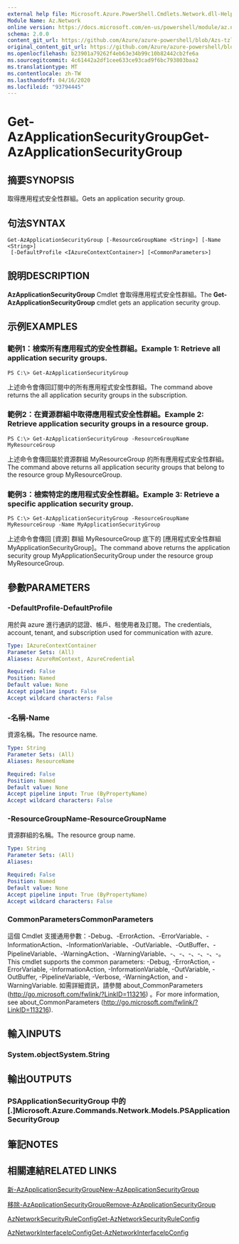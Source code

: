 ```yaml
---
external help file: Microsoft.Azure.PowerShell.Cmdlets.Network.dll-Help.xml
Module Name: Az.Network
online version: https://docs.microsoft.com/en-us/powershell/module/az.network/get-azapplicationsecuritygroup
schema: 2.0.0
content_git_url: https://github.com/Azure/azure-powershell/blob/Azs-tzl/src/Network/Network/help/Get-AzApplicationSecurityGroup.md
original_content_git_url: https://github.com/Azure/azure-powershell/blob/Azs-tzl/src/Network/Network/help/Get-AzApplicationSecurityGroup.md
ms.openlocfilehash: b23901a79262f4eb63e34b99c10b82442cb2fe6a
ms.sourcegitcommit: 4c61442a2df1cee633ce93cad9f6bc793803baa2
ms.translationtype: MT
ms.contentlocale: zh-TW
ms.lasthandoff: 04/16/2020
ms.locfileid: "93794445"
---
```

# <span data-ttu-id="fffc2-101">Get-AzApplicationSecurityGroup</span><span class="sxs-lookup"><span data-stu-id="fffc2-101">Get-AzApplicationSecurityGroup</span></span>

## <span data-ttu-id="fffc2-102">摘要</span><span class="sxs-lookup"><span data-stu-id="fffc2-102">SYNOPSIS</span></span>
<span data-ttu-id="fffc2-103">取得應用程式安全性群組。</span><span class="sxs-lookup"><span data-stu-id="fffc2-103">Gets an application security group.</span></span>

## <span data-ttu-id="fffc2-104">句法</span><span class="sxs-lookup"><span data-stu-id="fffc2-104">SYNTAX</span></span>

```
Get-AzApplicationSecurityGroup [-ResourceGroupName <String>] [-Name <String>]
 [-DefaultProfile <IAzureContextContainer>] [<CommonParameters>]
```

## <span data-ttu-id="fffc2-105">說明</span><span class="sxs-lookup"><span data-stu-id="fffc2-105">DESCRIPTION</span></span>
<span data-ttu-id="fffc2-106">**AzApplicationSecurityGroup** Cmdlet 會取得應用程式安全性群組。</span><span class="sxs-lookup"><span data-stu-id="fffc2-106">The **Get-AzApplicationSecurityGroup** cmdlet gets an application security group.</span></span>

## <span data-ttu-id="fffc2-107">示例</span><span class="sxs-lookup"><span data-stu-id="fffc2-107">EXAMPLES</span></span>

### <span data-ttu-id="fffc2-108">範例1：檢索所有應用程式的安全性群組。</span><span class="sxs-lookup"><span data-stu-id="fffc2-108">Example 1: Retrieve all application security groups.</span></span>
```
PS C:\> Get-AzApplicationSecurityGroup
```

<span data-ttu-id="fffc2-109">上述命令會傳回訂閱中的所有應用程式安全性群組。</span><span class="sxs-lookup"><span data-stu-id="fffc2-109">The command above returns the all application security groups in the subscription.</span></span>

### <span data-ttu-id="fffc2-110">範例2：在資源群組中取得應用程式安全性群組。</span><span class="sxs-lookup"><span data-stu-id="fffc2-110">Example 2: Retrieve application security groups in a resource group.</span></span>
```
PS C:\> Get-AzApplicationSecurityGroup -ResourceGroupName MyResourceGroup
```

<span data-ttu-id="fffc2-111">上述命令會傳回屬於資源群組 MyResourceGroup 的所有應用程式安全性群組。</span><span class="sxs-lookup"><span data-stu-id="fffc2-111">The command above returns all application security groups that belong to the resource group MyResourceGroup.</span></span>

### <span data-ttu-id="fffc2-112">範例3：檢索特定的應用程式安全性群組。</span><span class="sxs-lookup"><span data-stu-id="fffc2-112">Example 3: Retrieve a specific application security group.</span></span>
```
PS C:\> Get-AzApplicationSecurityGroup -ResourceGroupName MyResourceGroup -Name MyApplicationSecurityGroup
```

<span data-ttu-id="fffc2-113">上述命令會傳回 [資源] 群組 MyResourceGroup 底下的 [應用程式安全性群組 MyApplicationSecurityGroup]。</span><span class="sxs-lookup"><span data-stu-id="fffc2-113">The command above returns the application security group MyApplicationSecurityGroup under the resource group MyResourceGroup.</span></span>

## <span data-ttu-id="fffc2-114">參數</span><span class="sxs-lookup"><span data-stu-id="fffc2-114">PARAMETERS</span></span>

### <span data-ttu-id="fffc2-115">-DefaultProfile</span><span class="sxs-lookup"><span data-stu-id="fffc2-115">-DefaultProfile</span></span>
<span data-ttu-id="fffc2-116">用於與 azure 進行通訊的認證、帳戶、租使用者及訂閱。</span><span class="sxs-lookup"><span data-stu-id="fffc2-116">The credentials, account, tenant, and subscription used for communication with azure.</span></span>

```yaml
Type: IAzureContextContainer
Parameter Sets: (All)
Aliases: AzureRmContext, AzureCredential

Required: False
Position: Named
Default value: None
Accept pipeline input: False
Accept wildcard characters: False
```

### <span data-ttu-id="fffc2-117">-名稱</span><span class="sxs-lookup"><span data-stu-id="fffc2-117">-Name</span></span>
<span data-ttu-id="fffc2-118">資源名稱。</span><span class="sxs-lookup"><span data-stu-id="fffc2-118">The resource name.</span></span>

```yaml
Type: String
Parameter Sets: (All)
Aliases: ResourceName

Required: False
Position: Named
Default value: None
Accept pipeline input: True (ByPropertyName)
Accept wildcard characters: False
```

### <span data-ttu-id="fffc2-119">-ResourceGroupName</span><span class="sxs-lookup"><span data-stu-id="fffc2-119">-ResourceGroupName</span></span>
<span data-ttu-id="fffc2-120">資源群組的名稱。</span><span class="sxs-lookup"><span data-stu-id="fffc2-120">The resource group name.</span></span>

```yaml
Type: String
Parameter Sets: (All)
Aliases: 

Required: False
Position: Named
Default value: None
Accept pipeline input: True (ByPropertyName)
Accept wildcard characters: False
```

### <span data-ttu-id="fffc2-121">CommonParameters</span><span class="sxs-lookup"><span data-stu-id="fffc2-121">CommonParameters</span></span>
<span data-ttu-id="fffc2-122">這個 Cmdlet 支援通用參數：-Debug、-ErrorAction、-ErrorVariable、-InformationAction、-InformationVariable、-OutVariable、-OutBuffer、-PipelineVariable、-WarningAction、-WarningVariable、-、-、-、-、-、-。</span><span class="sxs-lookup"><span data-stu-id="fffc2-122">This cmdlet supports the common parameters: -Debug, -ErrorAction, -ErrorVariable, -InformationAction, -InformationVariable, -OutVariable, -OutBuffer, -PipelineVariable, -Verbose, -WarningAction, and -WarningVariable.</span></span> <span data-ttu-id="fffc2-123">如需詳細資訊，請參閱 about_CommonParameters (http://go.microsoft.com/fwlink/?LinkID=113216) 。</span><span class="sxs-lookup"><span data-stu-id="fffc2-123">For more information, see about_CommonParameters (http://go.microsoft.com/fwlink/?LinkID=113216).</span></span>

## <span data-ttu-id="fffc2-124">輸入</span><span class="sxs-lookup"><span data-stu-id="fffc2-124">INPUTS</span></span>

### <span data-ttu-id="fffc2-125">System.object</span><span class="sxs-lookup"><span data-stu-id="fffc2-125">System.String</span></span>

## <span data-ttu-id="fffc2-126">輸出</span><span class="sxs-lookup"><span data-stu-id="fffc2-126">OUTPUTS</span></span>

### <span data-ttu-id="fffc2-127">PSApplicationSecurityGroup 中的 [.]</span><span class="sxs-lookup"><span data-stu-id="fffc2-127">Microsoft.Azure.Commands.Network.Models.PSApplicationSecurityGroup</span></span>

## <span data-ttu-id="fffc2-128">筆記</span><span class="sxs-lookup"><span data-stu-id="fffc2-128">NOTES</span></span>

## <span data-ttu-id="fffc2-129">相關連結</span><span class="sxs-lookup"><span data-stu-id="fffc2-129">RELATED LINKS</span></span>

[<span data-ttu-id="fffc2-130">新-AzApplicationSecurityGroup</span><span class="sxs-lookup"><span data-stu-id="fffc2-130">New-AzApplicationSecurityGroup</span></span>](./New-AzApplicationSecurityGroup.md)

[<span data-ttu-id="fffc2-131">移除-AzApplicationSecurityGroup</span><span class="sxs-lookup"><span data-stu-id="fffc2-131">Remove-AzApplicationSecurityGroup</span></span>](./Remove-AzApplicationSecurityGroup.md)

[<span data-ttu-id="fffc2-132">AzNetworkSecurityRuleConfig</span><span class="sxs-lookup"><span data-stu-id="fffc2-132">Get-AzNetworkSecurityRuleConfig</span></span>](./Get-AzNetworkSecurityRuleConfig.md)

[<span data-ttu-id="fffc2-133">AzNetworkInterfaceIpConfig</span><span class="sxs-lookup"><span data-stu-id="fffc2-133">Get-AzNetworkInterfaceIpConfig</span></span>](./Get-AzNetworkInterfaceIpConfig.md)
